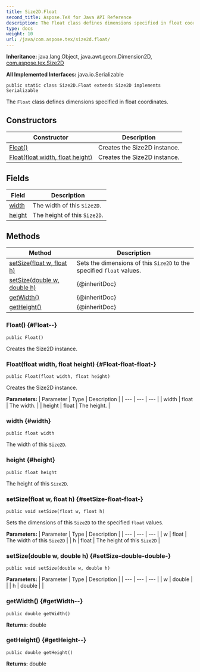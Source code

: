 ```yaml
---
title: Size2D.Float
second_title: Aspose.TeX for Java API Reference
description: The Float class defines dimensions specified in float coordinates.
type: docs
weight: 10
url: /java/com.aspose.tex/size2d.float/
---
```

**Inheritance:**
java.lang.Object, java.awt.geom.Dimension2D, [com.aspose.tex.Size2D](../../com.aspose.tex/size2d)

**All Implemented Interfaces:**
java.io.Serializable
```
public static class Size2D.Float extends Size2D implements Serializable
```

The `Float` class defines dimensions specified in float coordinates.
## Constructors

| Constructor | Description |
| --- | --- |
| [Float()](#Float--) | Creates the Size2D instance. |
| [Float(float width, float height)](#Float-float-float-) | Creates the Size2D instance. |
## Fields

| Field | Description |
| --- | --- |
| [width](#width) | The width of this `Size2D`. |
| [height](#height) | The height of this `Size2D`. |
## Methods

| Method | Description |
| --- | --- |
| [setSize(float w, float h)](#setSize-float-float-) | Sets the dimensions of this `Size2D` to the specified `float` values. |
| [setSize(double w, double h)](#setSize-double-double-) | \{@inheritDoc\} |
| [getWidth()](#getWidth--) | \{@inheritDoc\} |
| [getHeight()](#getHeight--) | \{@inheritDoc\} |
### Float() {#Float--}
```
public Float()
```


Creates the Size2D instance.

### Float(float width, float height) {#Float-float-float-}
```
public Float(float width, float height)
```


Creates the Size2D instance.

**Parameters:**
| Parameter | Type | Description |
| --- | --- | --- |
| width | float | The width. |
| height | float | The height. |

### width {#width}
```
public float width
```


The width of this `Size2D`.

### height {#height}
```
public float height
```


The height of this `Size2D`.

### setSize(float w, float h) {#setSize-float-float-}
```
public void setSize(float w, float h)
```


Sets the dimensions of this `Size2D` to the specified `float` values.

**Parameters:**
| Parameter | Type | Description |
| --- | --- | --- |
| w | float | The width of this `Size2D` |
| h | float | The height of this `Size2D` |

### setSize(double w, double h) {#setSize-double-double-}
```
public void setSize(double w, double h)
```




**Parameters:**
| Parameter | Type | Description |
| --- | --- | --- |
| w | double |  |
| h | double |  |

### getWidth() {#getWidth--}
```
public double getWidth()
```




**Returns:**
double
### getHeight() {#getHeight--}
```
public double getHeight()
```




**Returns:**
double
